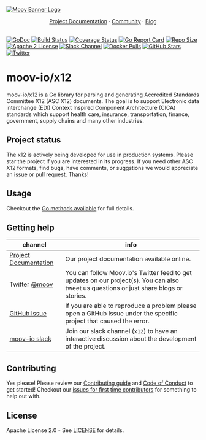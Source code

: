 [![Moov Banner Logo](https://user-images.githubusercontent.com/20115216/104214617-885b3c80-53ec-11eb-8ce0-9fc745fb5bfc.png)](https://github.com/moov-io)

<p align="center">
  <a href="https://github.com/moov-io/x12">Project Documentation</a>
  ·
  <a href="https://slack.moov.io/">Community</a>
  ·
  <a href="https://moov.io/blog/">Blog</a>
  <br>
  <br>
</p>

[![GoDoc](https://godoc.org/github.com/moov-io/x12?status.svg)](https://godoc.org/github.com/moov-io/x12)
[![Build Status](https://github.com/moov-io/x12/workflows/Go/badge.svg)](https://github.com/moov-io/x12/actions)
[![Coverage Status](https://codecov.io/gh/moov-io/x12/branch/master/graph/badge.svg)](https://codecov.io/gh/moov-io/x12)
[![Go Report Card](https://goreportcard.com/badge/github.com/moov-io/x12)](https://goreportcard.com/report/github.com/moov-io/x12)
[![Repo Size](https://img.shields.io/github/languages/code-size/moov-io/x12?label=project%20size)](https://github.com/moov-io/x12)
[![Apache 2 License](https://img.shields.io/badge/license-Apache2-blue.svg)](https://raw.githubusercontent.com/moov-io/x12/master/LICENSE)
[![Slack Channel](https://slack.moov.io/badge.svg?bg=e01563&fgColor=fffff)](https://slack.moov.io/)
[![Docker Pulls](https://img.shields.io/docker/pulls/moov/x12)](https://hub.docker.com/r/moov/x12)
[![GitHub Stars](https://img.shields.io/github/stars/moov-io/x12)](https://github.com/moov-io/x12)
[![Twitter](https://img.shields.io/twitter/follow/moov?style=social)](https://twitter.com/moov?lang=en)

# moov-io/x12

moov-io/x12 is a Go library for parsing and generating Accredited Standards Committee X12 (ASC X12) documents. The goal is to support Electronic data interchange (EDI) Context Inspired Component Architecture (CICA) standards which support health care, insurance, transportation, finance, government, supply chains and many other industries.

## Project status

The x12 is actively being developed for use in production systems. Please star the project if you are interested in its progress. If you need other ASC X12 formats, find bugs, have comments, or suggstions we would appreciate an issue or pull request. Thanks!

## Usage

Checkout the [Go methods available](https://pkg.go.dev/github.com/moov-io/x12) for full details.

## Getting help

channel | info
------- | -------
[Project Documentation](https://github.com/moov-io/x12) | Our project documentation available online.
Twitter [@moov](https://twitter.com/moov)	| You can follow Moov.io's Twitter feed to get updates on our project(s). You can also tweet us questions or just share blogs or stories.
[GitHub Issue](https://github.com/moov-io/x12/issues/new) | If you are able to reproduce a problem please open a GitHub Issue under the specific project that caused the error.
[moov-io slack](https://slack.moov.io/) | Join our slack channel (`x12`) to have an interactive discussion about the development of the project.

## Contributing

Yes please! Please review our [Contributing guide](CONTRIBUTING.md) and [Code of Conduct](https://github.com/moov-io/ach/blob/master/CODE_OF_CONDUCT.md) to get started! Checkout our [issues for first time contributors](https://github.com/moov-io/x12/contribute) for something to help out with.

## License

Apache License 2.0 - See [LICENSE](LICENSE) for details.

